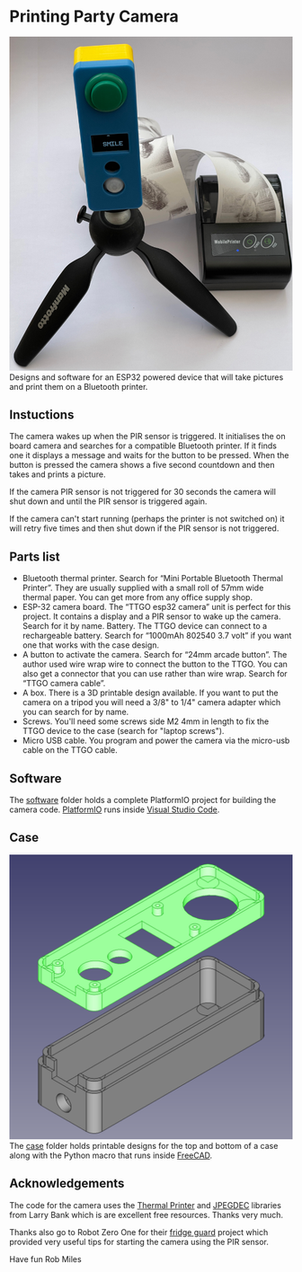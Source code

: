 # Printing Party Camera
![Camera and printer](images/complete.jpg)
Designs and software for an ESP32 powered device that will take pictures and print them on a Bluetooth printer.
## Instuctions
The camera wakes up when the PIR sensor is triggered. It initialises the on board camera and searches for a compatible Bluetooth printer. If it finds one it displays a message and waits for the button to be pressed. When the button is pressed the camera shows a five second countdown and then takes and prints a picture. 

If the camera PIR sensor is not triggered for 30 seconds the camera will shut down and until the PIR sensor is triggered again. 

If the camera can't start running (perhaps the printer is not switched on) it will retry five times and then shut down if the PIR sensor is not triggered. 
## Parts list
* Bluetooth thermal printer. Search for “Mini Portable Bluetooth Thermal Printer”. They are usually supplied with a small roll of 57mm wide thermal paper. You can get more from any office supply shop.
* ESP-32 camera board. The “TTGO esp32 camera” unit is perfect for this project. It contains a display and a PIR sensor to wake up the camera. Search for it by name. 
Battery. The TTGO device can connect to a rechargeable battery. Search for “1000mAh 802540 3.7 volt” if you want one that works with the case design.
* A button to activate the camera. Search for “24mm arcade button”.  The author used wire wrap wire to connect the button to the TTGO. You can also get a connector that you can use rather than wire wrap. Search for “TTGO camera cable”.
* A box. There is a 3D printable design available. If you want to put the camera on a tripod you will need a 3/8" to 1/4" camera adapter which you can search for by name. 
* Screws. You'll need some screws side M2 4mm in length to fix the TTGO device to the case (search for "laptop screws").
* Micro USB cable. You program and power the camera via the micro-usb cable on the TTGO cable. 
## Software
The [software](/software) folder holds a complete PlatformIO project for building the camera code. [PlatformIO](https://platformio.org/) runs inside [Visual Studio Code](https://code.visualstudio.com/).
## Case
![case design in FreeCAD](images/case.png)
The [case](/case) folder holds printable designs for the top and bottom of a case along with the Python macro that runs inside [FreeCAD](https://www.freecadweb.org/).
## Acknowledgements
The code for the camera uses the [Thermal Printer](https://github.com/bitbank2/Thermal_Printer) and [JPEGDEC](https://github.com/bitbank2/JPEGDEC) libraries from Larry Bank which is are excellent free resources. Thanks very much. 

Thanks also go to Robot Zero One for their [fridge guard](https://robotzero.one/ttgo-security-camera-pir/) project which provided very useful tips for starting the camera using the PIR sensor. 

Have fun
Rob Miles
